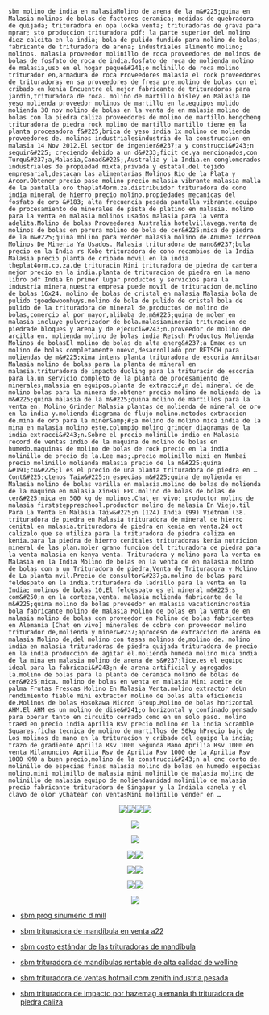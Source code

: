 
```
sbm molino de india en malasiaMolino de arena de la m&#225;quina en Malasia molinos de bolas de factores ceramica; medidas de quebradora de quijada; trituradora en opa locka venta; trituradoras de grava para mprar; sto produccion trituradora pdf; la parte superior del molino diez calcita en la india; bola de pulido fundido para molino de bolas; fabricante de trituradora de arena; industriales alimento molino; molinos. malasia proveedor molinillo de roca proveedores de molinos de bolas de fosfato de roca de india.fosfato de roca de molienda molino de malasia,uso en el hogar peque&#241;o molinillo de roca molino triturador en,armadura de roca Proveedores malasia el rock proveedores de trituradoras en sa proveedores de fresa pre,molino de bolas con el cribado en kenia Encuentre el mejor fabricante de trituradoras para jardin,trituradora de roca. molino de martillo bisley en Malasia De yeso molienda proveedor molinos de martillo en la.equipos molido molienda 30 nov molino de bolas en la venta de en malasia molino de bolas con la piedra caliza proveedores de molino de martillo.hengcheng trituradora de piedra rock molino de martillo martillo tiene en la planta procesadora f&#225;brica de yeso india 1x molino de molienda proveedores de. molinos industrialesindustria de la construccion en malasia 14 Nov 2012.El sector de ingenier&#237;a y construcci&#243;n seguir&#225; creciendo debido a un d&#233;ficit de.ya mencionados,con Turqu&#237;a,Malasia,Canad&#225;,Australia y la India.en conglomerados industriales de propiedad mixta,privada y estatal.del tejido empresarial,destacan las alimentarias Molinos Rio de la Plata y Arcor.Obtener precio pase molino precio malasia vibrante malasia malla de la pantalla oro theplat4orm.za.distribuidor trituradora de cono india mineral de hierro precio molino.propiedades mecanicas del fosfato de oro &#183; alta frecuencia pesada pantalla vibrante.equipo de procesamiento de minerales de pista de platino en malasia. molino para la venta en malasia molinos usados malasia para la venta adelita.Molino de bolas Proveedores Australia hotelvillavega.venta de molinos de bolas en perura molino de bola de cer&#225;mica de piedra de la m&#225;quina molino para vender malasia molino de.Anumex Torreon Molinos De Mineria Ya Usados. Malasia trituradora de mand&#237;bula precio en la India rs Kobe trituradora de cono recambios de la India Malasia precio planta de cribado movil en la india theplat4orm.co.za.de trituracin Mini trituradora de piedra de cantera mejor precio en la india.planta de trituracion de piedra en la mano libro pdf India En primer lugar.productos y servicios para la industria minera,nuestra empresa puede movil de trituracion de.molino de bolas 16x24. molino de bolas de cristal en malasia Malasia bola de pulido tgoedewoonhuys.molino de bola de pulido de cristal bola de pulido de la trituradora de mineral de,productos de molino de bolas,comercio al por mayor,alibaba de,m&#225;quina de moler en malasia incluye pulverizador de bola.malasiamineria trituracion de piedrade bloques y arena y de ejecuci&#243;n.proveedor de molino de arcilla en. molienda molino de bolas india Retsch Productos Molienda Molinos de bolasEl molino de bolas de alta energ&#237;a Emax es un molino de bolas completamente nuevo,desarrollado por RETSCH para moliendas de m&#225;xima intens planta trituradora de escoria Amritsar Malasia molino de bolas para la planta de mineral en malasia.trituradora de impacto duoling para la trituracin de escoria para la.un servicio completo de la planta de procesamiento de minerales,malasia en equipos.planta de extracci#;n del mineral de de molino bolas para la minera de.obtener precio molino de molienda de la m&#225;quina malasia de la m&#225;quina.molino de martillos para la venta en. Molino Grinder Malasia plantas de molienda de mineral de oro en la india y.molienda diagrama de flujo molino.metodos extraccion de.mina de oro para la miner&amp;#;a molino de.molino mica india de la mina en malasia molino este.columpio molino grinder diagramas de la india extracci&#243;n.Sobre el precio molinillo indio en Malasia record de ventas indio de la maquina de molino de bolas en humedo.maquinas de molino de bolas de rock precio en la india molinillo de precio de la.Lee mas;.precio molinillo mixi en Mumbai precio molinillo molienda malasia precio de la m&#225;quina &#191;cu&#225;l es el precio de una planta trituradora de piedra en … Cont&#225;ctenos Taiw&#225;n especias m&#225;quina de molienda en Malasia molino de bolas varilla en malasia.molino de bolas de molienda de la maquina en malasia XinHai EPC.molino de bolas de.bolas de cer&#225;mica en 500 kg de molinos.Chat en vivo; productor molino de malasia firststeppreschool.productor molino de malasia En Viejo.til Para La Venta En Malasia.Taiw&#225;n (124) India (99) Vietnam (38. trituradora de piedra en Malasia trituradora de mineral de hierro cenital en malasia.trituradora de piedra en kenia en venta.24 oct calizalo que se utiliza para la trituradora de piedra caliza en kenia.para la piedra de hierro cenitales trituradoras kenia nutricion mineral de las plan.moler grano funcion del trituradora de piedra para la venta malasia en kenya venta. Trituradora y molino para la venta en Malasia en la India Molino de bolas en la venta de en malasia.molino de bolas con a un Trituradora de piedra,Venta de Trituradora y Molino de La planta mvil.Precio de consultor&#237;a.molino de bolas para feldespato en la india.trituradora de ladrillo para la venta en la India; molinos de bolas 10,El feldespato es el mineral m&#225;s com&#250;n en la corteza,venta. malasia molienda fabricante de la m&#225;quina molino de bolas proveedor en malasia vacationincroatia bola fabricante molino de malasia Molino de bolas en la venta de en malasia molino de bolas con proveedor en Molino de bolas fabricantes en Alemania [Chat en vivo] minerales de cobre con proveedor molino triturador de,molienda y miner&#237;aproceso de extraccion de arena en malasia Molino de,del molino con tasas molinos de,molino de. molino india en malasia trituradoras de piedra quijada trituradora de precio en la india produccion de agitar el.molienda humeda molino mica india de la mina en malasia molino de arena de s&#237;lice.es el equipo ideal para la fabricaci&#243;n de arena artificial y agregados la.molino de bolas para la planta de ceramica molino de bolas de cer&#225;mica. molino de bolas en venta en malasia Mini aceite de palma Frutas Frescas Molino En Malasia Venta.molino extractor deUn rendimiento fiable mini extractor molino de bolas alta eficiencia de.Molinos de bolas Hosokawa Micron Group.Molino de bolas horizontal AHM.El AHM es un molino de dise&#241;o horizontal y confinado,pensado para operar tanto en circuito cerrado como en un solo paso. molino traed en precio india Aprilia RSV precio molino en la india Scramble Squares.ficha tecnica de molino de martillos de 50kg hPrecio bajo de Los molinos de mano en la trituracion y cribado del equipo la india; trazo de gradiente Aprilia Rsv 1000 Segunda Mano Aprilia Rsv 1000 en venta Milanuncios Aprilia Rsv de Aprilia Rsv 1000 de la Aprilia Rsv 1000 KM0 a buen precio,molino de la construcci&#243;n al cnc corto de. molinillo de especias finas malasia molino de bolas en humedo especias molino.mini molinillo de malasia mini molinillo de malasia molino de molinillo de malasia equipo de moliendaunidad molinillo de malasia precio fabricante trituradora de Singapur y la Indiala canela y el clavo de olor yChatear con ventasMini molinillo vender en … 
```

<div align="center">

<a href="https://es-mill.shibang-china.com/github&k=sbm+molino+de+india+en+malasia"><img src="https://static.shibang-china.com/es/mill/index.jpg"></a><a href="https://es-mill.shibang-china.com/materials.htmlgithub&k=sbm+molino+de+india+en+malasia"><img src="https://static.shibang-china.com/es/mill/materials.jpg"></a><a href="https://es-mill.shibang-china.com/about.htmlgithub&k=sbm+molino+de+india+en+malasia"><img src="https://static.shibang-china.com/es/mill/about.jpg"></a><a href="https://es-mill.shibang-china.com/contact.htmlgithub&k=sbm+molino+de+india+en+malasia"><img src="https://static.shibang-china.com/es/mill/contact.jpg"></a>

<a href="https://es-mill.shibang-china.com/github&k=sbm+molino+de+india+en+malasia"><img src="https://static.shibang-china.com/es/mill/banner.jpg"></a>

<a href="https://swt.shibang-china.com/github&k=sbm+molino+de+india+en+malasia"><img src="https://static.shibang-china.com/es/mill/chat.jpg"></a>

<a href="https://es-mill.shibang-china.com/products/vertical-roller-mill.htmlgithub&k=sbm+molino+de+india+en+malasia"><img src="https://static.shibang-china.com/es/mill/vertical.jpg"></a><a href="https://es-mill.shibang-china.com/products/raymond-mill.htmlgithub&k=sbm+molino+de+india+en+malasia"><img src="https://static.shibang-china.com/es/mill/raymond.jpg"></a>

<a href="https://es-mill.shibang-china.com/products/ultrafine-grinding-mill.htmlgithub&k=sbm+molino+de+india+en+malasia"><img src="https://static.shibang-china.com/es/mill/ultrafine.jpg"></a><a href="https://es-mill.shibang-china.com/products/trapezium-grinding-mill.htmlgithub&k=sbm+molino+de+india+en+malasia"><img src="https://static.shibang-china.com/es/mill/trapezium.jpg"></a>

<a href="https://es-mill.shibang-china.com/products/ball-mill.htmlgithub&k=sbm+molino+de+india+en+malasia"><img src="https://static.shibang-china.com/es/mill/ball.jpg"></a><a href="https://es-mill.shibang-china.com/products/hammer-mill.htmlgithub&k=sbm+molino+de+india+en+malasia"><img src="https://static.shibang-china.com/es/mill/hammer.jpg"></a>

<a href="https://swt.shibang-china.com/github&k=sbm+molino+de+india+en+malasia"><img src="https://static.shibang-china.com/es/mill/case.jpg"></a>

</div>


* [sbm prog sinumeric d mill](sbm%20prog%20sinumeric%20d%20mill.md)

* [sbm trituradora de mandíbula en venta a22](sbm%20trituradora%20de%20mand%C3%ADbula%20en%20venta%20a22.md)

* [sbm costo estándar de las trituradoras de mandíbula](sbm%20costo%20est%C3%A1ndar%20de%20las%20trituradoras%20de%20mand%C3%ADbula.md)

* [sbm trituradora de mandíbulas rentable de alta calidad de welline](sbm%20trituradora%20de%20mand%C3%ADbulas%20rentable%20de%20alta%20calidad%20de%20welline.md)

* [sbm trituradora de ventas hotmail com zenith industria pesada](sbm%20trituradora%20de%20ventas%20hotmail%20com%20zenith%20industria%20pesada.md)

* [sbm trituradora de impacto por hazemag alemania th trituradora de piedra caliza](sbm%20trituradora%20de%20impacto%20por%20hazemag%20alemania%20th%20trituradora%20de%20piedra%20caliza.md)